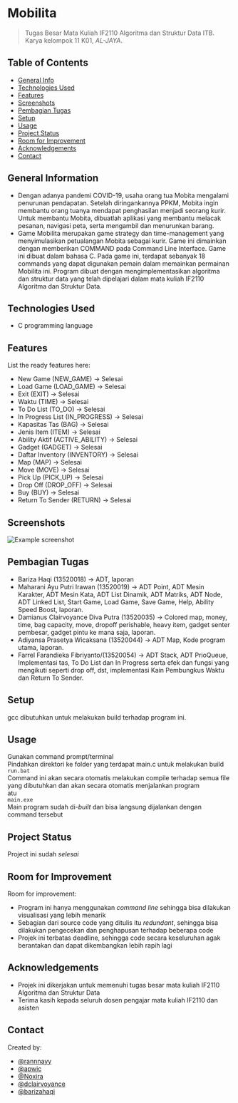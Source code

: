 # Mobilita
> Tugas Besar Mata Kuliah IF2110 Algoritma dan Struktur Data ITB.
> Karya kelompok 11 K01, <i>AL-JAYA</i>.

## Table of Contents
* [General Info](#general-information)
* [Technologies Used](#technologies-used)
* [Features](#features)
* [Screenshots](#screenshots)
* [Pembagian Tugas](#pembagian-tugas)
* [Setup](#setup)
* [Usage](#usage)
* [Project Status](#project-status)
* [Room for Improvement](#room-for-improvement)
* [Acknowledgements](#acknowledgements)
* [Contact](#contact)
<!-- * [License](#license) -->


## General Information
- Dengan adanya pandemi COVID-19, usaha orang tua Mobita mengalami penurunan pendapatan. Setelah diringankannya PPKM, Mobita ingin membantu orang tuanya mendapat penghasilan menjadi seorang kurir. Untuk membantu Mobita, dibuatlah aplikasi yang membantu melacak pesanan, navigasi peta, serta mengambil dan menurunkan barang.
- Game Mobilita merupakan game strategy dan time-management yang menyimulasikan petualangan Mobita sebagai kurir. Game ini dimainkan dengan memberikan COMMAND pada Command Line Interface. Game ini dibuat dalam bahasa C. Pada game ini, terdapat sebanyak 18 commands yang dapat digunakan pemain dalam memainkan permainan Mobilita ini. Program dibuat dengan mengimplementasikan algoritma dan struktur data yang telah dipelajari dalam mata kuliah IF2110 Algoritma dan Struktur Data.


## Technologies Used
- C programming language


## Features
List the ready features here:
- New Game (NEW_GAME) -> Selesai
- Load Game (LOAD_GAME) -> Selesai
- Exit (EXIT) -> Selesai
- Waktu (TIME) -> Selesai
- To Do List (TO_DO) -> Selesai
- In Progress List (IN_PROGRESS) -> Selesai
- Kapasitas Tas (BAG) -> Selesai
- Jenis Item (ITEM) -> Selesai
- Ability Aktif (ACTIVE_ABILITY) -> Selesai
- Gadget (GADGET) -> Selesai
- Daftar Inventory (INVENTORY) -> Selesai
- Map (MAP) -> Selesai
- Move (MOVE) -> Selesai
- Pick Up (PICK_UP) -> Selesai
- Drop Off (DROP_OFF) -> Selesai
- Buy (BUY) -> Selesai
- Return To Sender (RETURN) -> Selesai


## Screenshots
![Example screenshot](https://drive.google.com/uc?export=view&id=1OFkU1gYsQk5zFhEEs1IxMAMatJFI4EUS)

## Pembagian Tugas
<ul>
    <li>Bariza Haqi (13520018) -> ADT, laporan</li>
    <li>Maharani Ayu Putri Irawan (13520019) -> ADT Point, ADT Mesin Karakter, ADT Mesin Kata, ADT List Dinamik, ADT Matriks, ADT Node, ADT Linked List, Start Game, Load Game, Save Game, Help, Ability Speed Boost, laporan. </li>
    <li>Damianus Clairvoyance Diva Putra (13520035) -> Colored map, money, time, bag capacity, move, dropoff perishable, heavy item, gadget senter pembesar, gadget pintu ke mana saja, laporan. </li>
    <li>Adiyansa Prasetya Wicaksana (13520044) -> ADT Map, Kode program utama, laporan. </li>
    <li>Farrel Farandieka Fibriyanto/(13520054) -> ADT Stack, ADT PrioQueue, Implementasi tas, To Do List dan In Progress serta efek dan fungsi yang mengikuti seperti drop off, dst, implementasi Kain Pembungkus Waktu dan Return To Sender.</li>
</ul>

## Setup
gcc dibutuhkan untuk melakukan build terhadap program ini.

## Usage
Gunakan command prompt/terminal\
Pindahkan direktori ke folder yang terdapat main.c untuk melakukan build\
`run.bat`\
Command ini akan secara otomatis melakukan compile terhadap semua file yang dibutuhkan dan akan secara otomatis menjalankan program\
atu\
`main.exe`\
Main program sudah di-_built_ dan bisa langsung dijalankan dengan command tersebut


## Project Status
Project ini sudah  _selesai_ 

## Room for Improvement
Room for improvement:
- Program ini hanya menggunakan _command line_ sehingga bisa dilakukan visualisasi yang lebih menarik
- Sebagian dari source code yang ditulis itu _redundant_, sehingga bisa dilakukan pengecekan dan penghapusan terhadap beberapa code
- Projek ini terbatas deadline, sehingga code secara keseluruhan agak berantakan dan dapat dikembangkan lebih rapih lagi

## Acknowledgements
- Projek ini dikerjakan untuk memenuhi tugas besar mata kuliah IF2110 Algoritma dan Struktur Data
- Terima kasih kepada seluruh dosen pengajar mata kuliah IF2110 dan asisten

## Contact
Created by:
- [@rannnayy](https://github.com/rannnayy)
- [@apwic](https://github.com/apwic)
- [@Noxira](https://github.com/Noxira)
- [@dclairvoyance](https://github.com/dclairvoyance)
- [@barizahaqi](https://github.com/barizahaqi)
<!-- Optional -->
<!-- ## License -->
<!-- This project is open source and available under the [... License](). -->

<!-- You don't have to include all sections - just the one's relevant to your project -->

